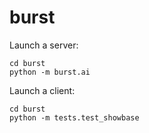 # burst

Launch a server:

```
cd burst
python -m burst.ai
```

Launch a client:

```
cd burst
python -m tests.test_showbase
```
